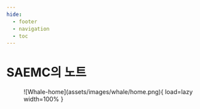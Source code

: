 ```yaml
---
hide:
  - footer
  - navigation
  - toc
---
```


# SAEMC의 노트

<figure markdown>
  ![Whale-home](assets/images/whale/home.png){ load=lazy width=100% }
</figure>

